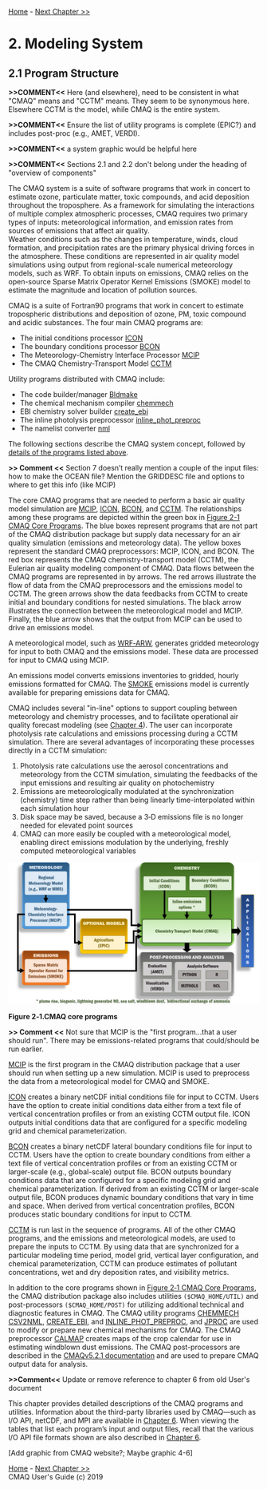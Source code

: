 
<!-- BEGIN COMMENT -->

[Home](README.md) - [Next Chapter >>](CMAQ_UG_ch03_input_and_output.md)

<!-- END COMMENT -->

# 2. Modeling System

## 2.1 Program Structure

**>>COMMENT<<** Here (and elsewhere), need to be consistent in what "CMAQ" means and "CCTM" means.  They seem to be synonymous here.  Elsewhere CCTM is the model, while CMAQ is the entire system. 

**>>COMMENT<<**  Ensure the list of utility programs is complete (EPIC?) and includes post-proc (e.g., AMET, VERDI).

**>>COMMENT<<** a system graphic would be helpful here

**>>COMMENT<<**  Sections 2.1 and 2.2  don't belong under the heading of "overview of components"

The CMAQ system is a suite of software programs that work in concert to estimate ozone, particulate matter, toxic compounds, and acid deposition throughout the troposphere.  As a framework for simulating the interactions of multiple complex atmospheric processes, CMAQ requires two primary types of inputs: meteorological information, and emission rates from sources of emissions that affect air quality.  
Weather conditions such as the changes in temperature, winds, cloud formation, and precipitation rates are the primary physical driving forces in the atmosphere.  These conditions are represented in air quality model simulations using output from regional-scale numerical meteorology models, such as WRF.  To obtain inputs on emissions, CMAQ relies on the open-source Sparse Matrix Operator Kernel Emissions (SMOKE) model to estimate the magnitude and location of pollution sources.


CMAQ is a suite of Fortran90 programs that work in concert to estimate tropospheric distributions and deposition of ozone, PM, toxic compound and acidic substances. The four main CMAQ programs are:

-   The initial conditions processor [ICON](#icon)
-   The boundary conditions processor [BCON](#bcon)
-   The Meteorology-Chemistry Interface Processor [MCIP](#mcip)
-   The CMAQ Chemistry-Transport Model [CCTM](#cctm)

Utility programs distributed with CMAQ include:

-   The code builder/manager [Bldmake](#bldmake)
-   The chemical mechanism compiler [chemmech](#chemmech)
-   EBI chemistry solver builder [create_ebi](#create_ebi)
-   The inline photolysis preprocessor [inline_phot_preproc](#inline_phot_preproc)
-   The namelist converter [nml](#nml)

The following sections describe the CMAQ system concept, followed by [details of the programs listed above](#summary-descriptions-of-the-major-cmaq-programs).

**>> Comment <<** Section 7 doesn’t really mention a couple of the input files: how to make the OCEAN file? Mention the GRIDDESC file and options to where to get this info (like MCIP)

The core CMAQ programs that are needed to perform a basic air quality model simulation are [MCIP](#mcip), [ICON](#icon), [BCON](#bcon), and [CCTM](#cctm). The relationships among these programs are depicted within the green box in [Figure 2-1 CMAQ Core Programs](#Figure7-1). The blue boxes represent programs that are not part of the CMAQ distribution package but supply data necessary for an air quality simulation (emissions and meteorology data). The yellow boxes represent the standard CMAQ preprocessors: MCIP, ICON, and BCON. The red box represents the CMAQ chemistry-transport model (CCTM), the Eulerian air quality modeling component of CMAQ. Data flows between the CMAQ programs are represented in by arrows. The red arrows illustrate the flow of data from the CMAQ preprocessors and the emissions model to CCTM. The green arrows show the data feedbacks from CCTM to create initial and boundary conditions for nested simulations. The black arrow illustrates the connection between the meteorological model and MCIP. Finally, the blue arrow shows that the output from MCIP can be used to drive an emissions model.

A meteorological model, such as [WRF‑ARW](http://www.wrf-model.org), generates gridded meteorology for input to both CMAQ and the emissions model. These data are processed for input to CMAQ using MCIP.

An emissions model converts emissions inventories to gridded, hourly emissions formatted for CMAQ. The [SMOKE](http://www.smoke-model.org) emissions model is currently available for preparing emissions data for CMAQ.

CMAQ includes several "in-line" options to support coupling between meteorology and chemistry processes, and to facilitate operational air quality forecast modeling (see [Chapter 4](CMAQ_UG_ch04_model_formulation.md)). The user can incorporate photolysis rate calculations and emissions processing during a CCTM simulation. There are several advantages of incorporating these processes directly in a CCTM simulation:

1. Photolysis rate calculations use the aerosol concentrations and meteorology from the CCTM simulation, simulating the feedbacks of the input emissions and resulting air quality on photochemistry
2. Emissions are meteorologically modulated at the synchronization (chemistry) time step rather than being linearly time-interpolated within each simulation hour
3. Disk space may be saved, because a 3‑D emissions file is no longer needed for elevated point sources
4. CMAQ can more easily be coupled with a meteorological model, enabling direct emissions modulation by the underlying, freshly computed meteorological variables


![Figure 2-1](./images/cmaq_flow_chart.jpg)

**Figure 2‑1.CMAQ core programs**

**>> Comment <<** Not sure that MCIP is the "first program…that a user should run".  There may be emissions-related programs that could/should be run earlier.

[MCIP](#mcip) is the first program in the CMAQ distribution package that a user should run when setting up a new simulation. MCIP is used to preprocess the data from a meteorological model for CMAQ and SMOKE.

[ICON](#icon) creates a binary netCDF initial conditions file for input to CCTM. Users have the option to create initial conditions data either from a text file of vertical concentration profiles or from an existing CCTM output file. ICON outputs initial conditions data that are configured for a specific modeling grid and chemical parameterization.

[BCON](#bcon) creates a binary netCDF lateral boundary conditions file for input to CCTM. Users have the option to create boundary conditions from either a text file of vertical concentration profiles or from an existing CCTM or larger-scale (e.g., global-scale) output file. BCON outputs boundary conditions data that are configured for a specific modeling grid and chemical parameterization. If derived from an existing CCTM or larger-scale output file, BCON produces dynamic boundary conditions that vary in time and space. When derived from vertical concentration profiles, BCON produces static boundary conditions for input to CCTM.

<!---[JPROC](#jproc) converts physical information about photoreactive molecules into clear-sky photolysis rate look-up tables for input to CCTM. The in-line photolysis approach allows photolysis rates to be adjusted by simulated gas and aerosol concentrations rather than by climatological values in the off-line approach. JPROC is not required when the in-line photolysis approach is selected.
--->
[CCTM](#cctm) is run last in the sequence of programs. All of the other CMAQ programs, and the emissions and meteorological models, are used to prepare the inputs to CCTM. By using data that are synchronized for a particular modeling time period, model grid, vertical layer configuration, and chemical parameterization, CCTM can produce estimates of pollutant concentrations, wet and dry deposition rates, and visibility metrics.

In addition to the core programs shown in [Figure 2‑1 CMAQ Core Programs](#Figure7-1), the CMAQ distribution package also includes utilities `($CMAQ_HOME/UTIL)` and post-processors `($CMAQ_HOME/POST)` for utilizing additional technical and diagnostic features in CMAQ. The CMAQ utility programs [CHEMMECH](#chemmech) [CSV2NML](#chemmech), [CREATE_EBI](#create_ebi), and [INLINE_PHOT_PREPROC](#inline_phot_preproc), and [JPROC](#jproc) are used to modify or prepare new chemical mechanisms for CMAQ. The CMAQ preprocessor [CALMAP](#calmap) creates maps of the crop calendar for use in estimating windblown dust emissions. The CMAQ post-processors are described in the [CMAQv5.2.1 documentation](https://github.com/USEPA/CMAQ/blob/5.2.1/POST/README.md) and are used to prepare CMAQ output data for analysis.

**>>Comment<<** Update or remove reference to chapter 6 from old User's document

This chapter provides detailed descriptions of the CMAQ programs and utilities. Information about the third-party libraries used by CMAQ—such as I/O API, netCDF, and MPI are available in [Chapter 6](CMAQ_OGD_ch06_req_lib.md). When viewing the tables that list each program’s input and output files, recall that the various I/O API file formats shown are also described in [Chapter 6](CMAQ_OGD_ch06_req_lib.md).

[Add graphic from CMAQ website?; Maybe graphic 4-6]



<!-- BEGIN COMMENT -->

[Home](README.md) - [Next Chapter >>](CMAQ_UG_ch03_input_and_output.md)<br>
CMAQ User's Guide (c) 2019<br>

<!-- END COMMENT -->
